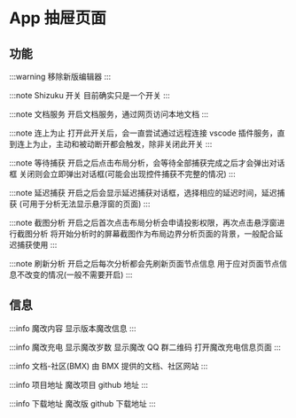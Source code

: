# App 抽屉页面

## 功能

:::warning 移除新版编辑器
:::

:::note Shizuku 开关
目前确实只是一个开关
:::

:::note 文档服务
开启文档服务，通过网页访问本地文档
:::

:::note 连上为止
打开此开关后，会一直尝试通过远程连接 vscode 插件服务，直到连上为止，主动和被动断开都会触发，除非关闭此开关
:::

:::note 等待捕获
开启之后点击布局分析，会等待全部捕获完成之后才会弹出对话框
关闭则会立即弹出对话框(可能会出现控件捕获不完整的情况)
:::

:::note 延迟捕获
开启之后会显示延迟捕获对话框，选择相应的延迟时间，延迟捕获
(可用于分析无法显示悬浮窗的页面)
:::

:::note 截图分析
开启之后首次点击布局分析会申请投影权限，再次点击悬浮窗进行截图分析
将开始分析时的屏幕截图作为布局边界分析页面的背景，一般配合延迟捕获使用
:::

:::note 刷新分析
开启之后每次分析都会先刷新页面节点信息
用于应对页面节点信息不改变的情况(一般不需要开启)
:::

## 信息

:::info 魔改内容
显示版本魔改信息
:::

:::info 魔改充电
显示魔改岁数
显示魔改 QQ 群二维码
打开魔改充电信息页面
:::

:::info 文档-社区(BMX)
由 BMX 提供的文档、社区网站
:::

:::info 项目地址
魔改项目 github 地址
:::

:::info 下载地址
魔改版 github 下载地址
:::

